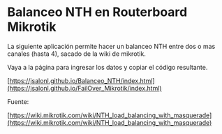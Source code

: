 # Balanceo NTH en Routerboard Mikrotik



La siguiente aplicación permite hacer un balanceo NTH entre dos o mas canales (hasta 4), sacado de la wiki de mikrotik.

Vaya a la página para ingresar los datos y copiar el código resultante.

[https://jsalonl.github.io/Balanceo_NTH/index.html](https://jsalonl.github.io/FailOver_Mikrotik/index.html)



Fuente: 

[https://wiki.mikrotik.com/wiki/NTH_load_balancing_with_masquerade](https://wiki.mikrotik.com/wiki/NTH_load_balancing_with_masquerade)

